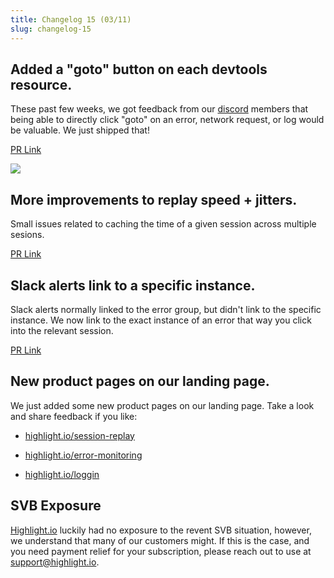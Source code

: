 ```yaml
---
title: Changelog 15 (03/11)
slug: changelog-15
---
```


## Added a "goto" button on each devtools resource.

These past few weeks, we got feedback from our [discord](https://highlight.io/community) members that being able to directly click "goto" on an error, network request, or log would be valuable. We just shipped that!

[PR Link](https://github.com/highlight/highlight/issues/4485)

![](/images/goto.png)

## More improvements to replay speed + jitters.

Small issues related to caching the time of a given session across multiple sesions.

[PR Link](https://github.com/highlight/highlight/issues/4499)

## Slack alerts link to a specific instance.

Slack alerts normally linked to the error group, but didn't link to the specific instance. We now link to the exact instance of an error that way you click into the relevant session.

[PR Link](https://github.com/highlight/highlight/issues/4485)

## New product pages on our landing page.

We just added some new product pages on our landing page. Take a look and share feedback if you like:

- [highlight.io/session-replay](https://www.highlight.io/session-replay)

- [highlight.io/error-monitoring](https://www.highlight.io/error-monitoring)

- [highlight.io/loggin](https://www.highlight.io/logging)

## SVB Exposure

[Highlight.io](https://highlight.io) luckily had no exposure to the revent SVB situation, however, we understand that many of our customers might. If this is the case, and you need payment relief for your subscription, please reach out to use at [support@highlight.io](mailto:support@highlight.io).
